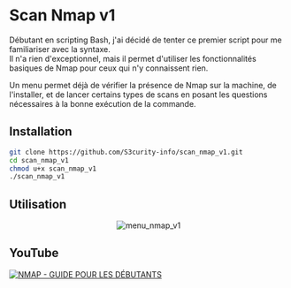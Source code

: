 # Scan Nmap v1

Débutant en scripting Bash, j'ai décidé de tenter ce premier script pour me familiariser avec la syntaxe.  
Il n'a rien d'exceptionnel, mais il permet d'utiliser les fonctionnalités basiques de Nmap pour ceux qui n'y connaissent rien.  

Un menu permet déjà de vérifier la présence de Nmap sur la machine, de l'installer, et de lancer certains types de scans en posant les questions nécessaires à la bonne exécution de la commande.  

## Installation

```bash
git clone https://github.com/S3curity-info/scan_nmap_v1.git
cd scan_nmap_v1
chmod u+x scan_nmap_v1
./scan_nmap_v1
```

## Utilisation

<div align="center">
  <img src="https://s3curity.info/wp/wp-content/uploads/2024/01/Capture-decran-2024-01-18-123340.png" alt="menu_nmap_v1">
</div>

## YouTube
[![NMAP - GUIDE POUR LES DÉBUTANTS](https://s3curity.info/wp/wp-content/uploads/2023/11/Miniature-Video.jpg)](https://youtu.be/o5pJrwT57DQ)
